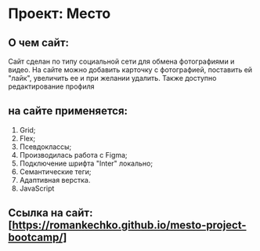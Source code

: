 # Проект: **Место**

## О чем сайт:

Сайт сделан по типу социальной сети для обмена фотографиями и видео.
На сайте можно добавить карточку с фотографией, поставить ей "лайк", увеличить ее и при желании удалить. Также доступно редактирование профиля

## на сайте применяется:

1. Grid;
2. Flex;
3. Псевдоклассы;
4. Производилась работа с Figma;
5. Подключение шрифта "Inter" локально;
6. Семантические теги;
7. Адаптивная верстка.
8. JavaScript

## **Ссылка на сайт: [https://romankechko.github.io/mesto-project-bootcamp/]**
